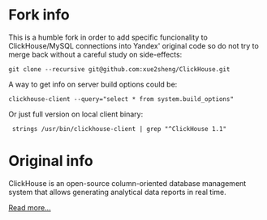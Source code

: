 # Fork info

This is a humble fork in order to add specific funcionality to ClickHouse/MySQL connections into Yandex' original code so do not try to merge back without a careful study on side-effects:

	git clone --recursive git@github.com:xue2sheng/ClickHouse.git

A way to get info on server build options could be:

	clickhouse-client --query="select * from system.build_options"

Or just full version on local client binary:

	 strings /usr/bin/clickhouse-client | grep "^ClickHouse 1.1"

# Original info

ClickHouse is an open-source column-oriented database management system that allows generating analytical data reports in real time.

[Read more...](https://clickhouse.yandex/)
